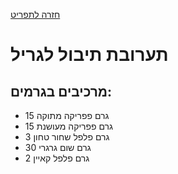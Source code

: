 [חזרה לתפריט](../index.MD)

# תערובת תיבול לגריל

## מרכיבים בגרמים:
* 15 גרם פפריקה מתוקה
* 15 גרם פפריקה מעושנת
* 3 גרם פלפל שחור טחון
* 30 גרם שום גרגרי
* 2 גרם פלפל קאיין 
